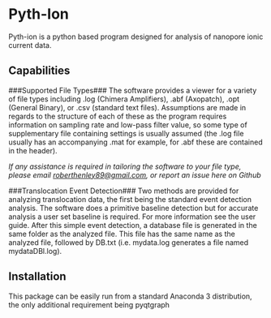 # Pyth-Ion

Pyth-ion is a python based program designed for analysis of nanopore ionic current data. 

## Capabilities
 
###Supported File Types###
The software provides a viewer for a variety of file types including .log (Chimera Amplifiers), .abf (Axopatch), .opt (General Binary), or .csv (standard text files). Assumptions are made in regards to the structure of each of these as the program requires information on sampling rate and low-pass filter value, so some type of supplementary file containing settings is usually assumed (the .log file usually has an accompanying .mat for example, for .abf these are contained in the header).

*If any assistance is required in tailoring the software to your file type, please email roberthenley89@gmail.com, or report an issue here on Github*

###Translocation Event Detection###
Two methods are provided for analyzing translocation data, the first being the standard event detection analysis. The software does a primitive baseline detection but for accurate analysis a user set baseline is required. For more information see the user guide. After this simple event detection, a database file is generated in the same folder as the analyzed file. This file has the same name as the analyzed file, followed by DB.txt (i.e. mydata.log generates a file named mydataDBl.log).

## Installation

This package can be easily run from a standard Anaconda 3 distribution, the only additional requirement being pyqtgraph

